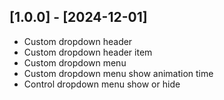 ## [1.0.0] - [2024-12-01]
* Custom dropdown header
* Custom dropdown header item
* Custom dropdown menu
* Custom dropdown menu show animation time
* Control dropdown menu show or hide